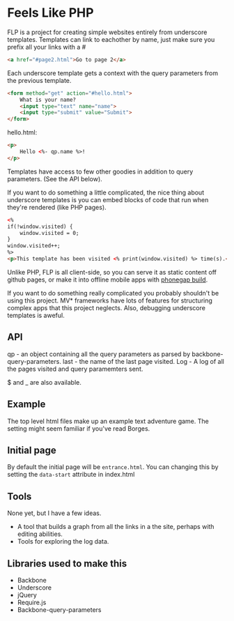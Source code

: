 Feels Like PHP
==============

FLP is a project for creating simple websites entirely from underscore templates.
Templates can link to eachother by name, just make sure you prefix all your links with a #

```html
<a href="#page2.html">Go to page 2</a>
```

Each underscore template gets a context with the query parameters from the previous template.

```html
<form method="get" action="#hello.html">
    What is your name?
    <input type="text" name="name">
    <input type="submit" value="Submit">
</form>
```

hello.html:

```html
<p>
    Hello <%- qp.name %>!
</p>
```

Templates have access to few other goodies in addition to query parameters.  (See the API below).

If you want to do something a little complicated, the nice thing about underscore templates is you can
embed blocks of code that run when they're rendered (like PHP pages).

```html
<%
if(!window.visited) {
    window.visited = 0;
}
window.visited++;
%>
<p>This template has been visited <% print(window.visited) %> time(s).</p>
```

Unlike PHP, FLP is all client-side, so you can serve it as static content off github pages,
or make it into offline mobile apps with [phonegap build](https://build.phonegap.com/docs/start).

If you want to do something really complicated you probably shouldn't be using this project.
MV* frameworks have lots of features for structuring complex apps that this project neglects.
Also, debugging underscore templates is aweful.

API
---

qp - an object containing all the query parameters as parsed by backbone-query-parameters.
last - the name of the last page visited.
Log - A log of all the pages visited and query paramemters sent. 

$ and _ are also available.

Example
-------

The top level html files make up an example text adventure game.
The setting might seem familiar if you've read Borges.

Initial page
------------

By default the initial page will be `entrance.html`.
You can changing this by setting the `data-start` attribute in index.html

Tools
-----

None yet, but I have a few ideas.

* A tool that builds a graph from all the links in a the site, perhaps with editing abilities.
* Tools for exploring the log data.

Libraries used to make this
---------------------------

* Backbone
* Underscore
* jQuery
* Require.js
* Backbone-query-parameters
